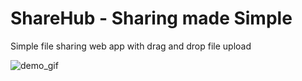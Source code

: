 # ShareHub - Sharing made Simple
Simple file sharing web app with drag and drop file upload

![demo_gif](https://github.com/Teja7103/ShareHub/assets/132677149/18d5de37-601e-4f79-8a1d-2bcde9debb83)
